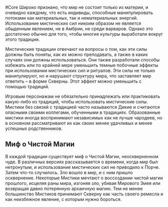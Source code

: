 #Core
Широко признано, что мир не состоит только из материи, и очевидно каждому, что есть индивиды, способные манипулировать потоками как материальных, так и нематериальных энергий. Использование мистических сил никоим образом не является обыденным явлением, не в Амбрии, не среди варваров. Однако это достаточно обычно для того, чтобы многие культуры выработали вокруг этого традиции.

Мистические традиции отвечают на вопросы о том, как эти силы должны быть поняты, как их можно преподавать, а также в каких случаях они должны использоваться. Они также разработали способы избежать или по крайней мере уменьшить темные побочные эффекты при использовании мистических сил и ритуалов. Эти силы не только манипулируют, но и нарушают структуру мира, что заставляет мир ответить – в форме Скверны. Этот эффект можно уменьшить с помощью традиций.

Игровым персонажам не обязательно принадлежать или практиковать какую-либо из традиций, чтобы использовать мистические силы. Мистики без связей с традицией часто называются Дикие и считаются опасными своими коллегами, обученными в традициях. Образованные мистики иногда воспринимают независимых как не лучше чародеев, но в основном рассматривают их как своих менее удачливых и менее успешных родственников.

## Миф о Чистой Магии

В каждой традиции существует миф о Чистой Магии, неоскверненном чуде. В различных версиях рассказывается о времени, когда мир был нетронутым, и использование мистических сил не приводило к Порче. Затем что-то случилось. Зло вошло в мир, и с ним пришло осквернение. Некоторые Мистики мечтают о воссоздании чистой магии прошлого, исцеляя раны мира, изгоняя зло, убивая Мирового Змея или возвращая давно потерянную архаичную магию. Тем не менее большинство Мистиков принимают Скверну как часть своего ремесла и как неизбежное явление, с которым нужно бороться.